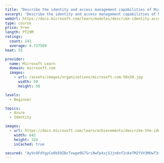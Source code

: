 ```yaml
---
title: "Describe the identity and access management capabilities of Microsoft 365"
excerpt: "Describe the identity and access management capabilities of Microsoft 365"
webUrl: https://docs.microsoft.com/learn/modules/describe-identity-access-management-capabilities-of-microsoft-365/
type: course
price: Free
length: PT29M
ratings:
  count: 141
  average: 4.737589
heat: 55

provider:
  name: Microsoft Learn
  domain: microsoft.com
  images:
    - url: /assets/images/organizations/microsoft.com-50x50.jpg
      width: 50
      height: 50

levels:
  - Beginner

topics:
  - Azure
  - Identity

images:
  - url: https://docs.microsoft.com/learn/achievements/describe-the-identity-and-access-management-capabilities-of-microsoft-365-social.png
    width: 642
    height: 324
    isCached: true

secured: "AyVcOFdYgyCo0b59ZBcTxwge0G7Sri0wFp4xjSJjn6nf2cKeTM2fVV3MOwT3sslp6QH717LsXt1WrsYbkD2Rxjd8P1gL40DiMWEkRDtGzEWFsMqW22HbOY3SPxqglWi5z19tAWASs+wLGqRGF3uiSe2kJ7ZRCunccmKF84FsD9pKUuTMPNy7oUXAV88f6rHWuusaN59IMv/GKiYjw0H4I8GLuYulBUWdBEKf1BJwena6Rumlhsr02T4iEyAdqbvVE5wN7aPjdpBzNmtPRJYwKlo1eICG80CrxvF45A5shgz5FCyPShYs2loxWsNSDbxUOWbW2yr1oh12Z2LeLEI6dlNsDqpvSaLtjTBKWnZWWgzeCFJlY+Yfgm93OEGgMhgGd2eC72Xs2w2PkAZNbxpAJsn0ONrwjVLnZJa8FgNYUaA=;jIVafThAvKmm2o1d0MeUYg=="
---
```


